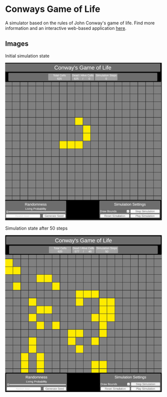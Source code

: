 # Conways Game of Life

A simulator based on the rules of John Conway's game of life. Find more information and an interactive web-based application [here](https://playgameoflife.com/).


## Images

Initial simulation state

![SimState_00](images/InGameScreenshot_01.png)

Simulation state after 50 steps

![SimState_01](images/InGameScreenshot_02.png)
